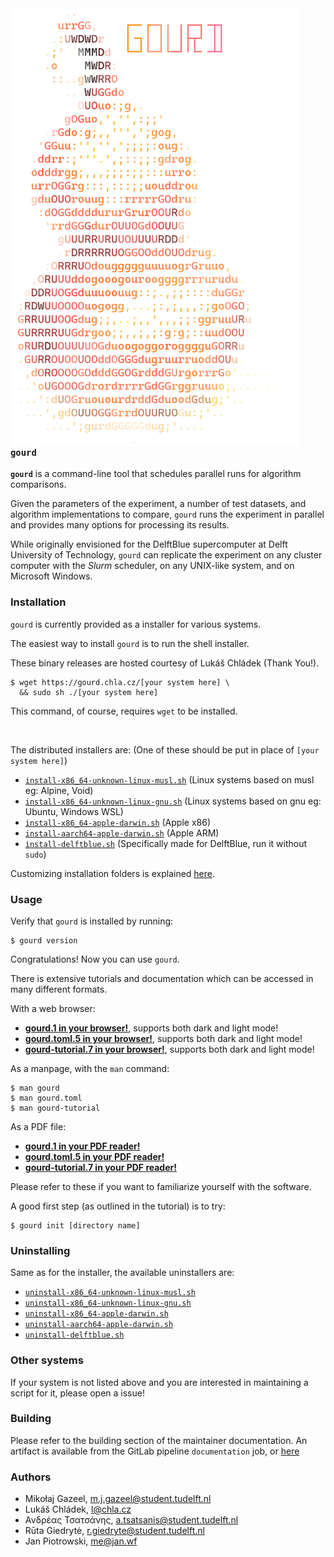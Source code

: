 <img align="left" height="700" style="padding-right: 300px;" src="src/resources/logo.png">

### `gourd`

**`gourd`** is a command-line tool that schedules parallel runs for algorithm comparisons.

Given the parameters of the experiment, a number of test datasets,
and algorithm implementations to compare, `gourd` runs the experiment in parallel
and provides many options for processing its results.

While originally envisioned for the DelftBlue supercomputer at
Delft University of Technology, `gourd` can replicate the experiment on
any cluster computer with the _Slurm_ scheduler, on any UNIX-like system,
and on Microsoft Windows.

### Installation

`gourd` is currently provided as a installer for various systems.

The easiest way to install `gourd` is to run the shell installer.

These binary releases are hosted courtesy of Lukáš Chládek (Thank You!).

```
$ wget https://gourd.chla.cz/[your system here] \
  && sudo sh ./[your system here]
```

This command, of course, requires `wget` to be installed.

<br clear="left"/>

The distributed installers are: (One of these should be put in place of `[your system here]`)
- [`install-x86_64-unknown-linux-musl.sh`](https://gourd.chla.cz/install-x86_64-unknown-linux-musl.sh) (Linux systems based on musl eg: Alpine, Void)
- [`install-x86_64-unknown-linux-gnu.sh`](https://gourd.chla.cz/install-x86_64-unknown-linux-gnu.sh) (Linux systems based on gnu eg: Ubuntu, Windows WSL)
- [`install-x86_64-apple-darwin.sh`](https://gourd.chla.cz/install-x86_64-apple-darwin.sh) (Apple x86)
- [`install-aarch64-apple-darwin.sh`](https://gourd.chla.cz/install-aarch64-apple-darwin.sh) (Apple ARM)
- [`install-delftblue.sh`](https://gourd.chla.cz/install-delftblue.sh) (Specifically made for DelftBlue, run it without `sudo`)

Customizing installation folders is explained [here](https://gourd.chla.cz/manpages/maintainer.pdf).

### Usage

Verify that `gourd` is installed by running:
```
$ gourd version
```

Congratulations! Now you can use `gourd`.

There is extensive tutorials and documentation which can be accessed in many different formats.

With a web browser:

- [**gourd.1 in your browser!**](https://gourd.chla.cz/manpages/gourd.1.html), supports both dark and light mode!
- [**gourd.toml.5 in your browser!**](https://gourd.chla.cz/manpages/gourd.toml.5.html), supports both dark and light mode!
- [**gourd-tutorial.7 in your browser!**](https://gourd.chla.cz/manpages/gourd-tutorial.7.html), supports both dark and light mode!

As a manpage, with the `man` command:
```
$ man gourd
$ man gourd.toml
$ man gourd-tutorial
```

As a PDF file:

- [**gourd.1 in your PDF reader!**](https://gourd.chla.cz/manpages/gourd.1.pdf)
- [**gourd.toml.5 in your PDF reader!**](https://gourd.chla.cz/manpages/gourd.toml.5.pdf)
- [**gourd-tutorial.7 in your PDF reader!**](https://gourd.chla.cz/manpages/gourd-tutorial.7.pdf)

Please refer to these if you want to familiarize yourself with the software.

A good first step (as outlined in the tutorial) is to try:
```
$ gourd init [directory name]
```

### Uninstalling

Same as for the installer, the available uninstallers are:
- [`uninstall-x86_64-unknown-linux-musl.sh`](https://gourd.chla.cz/uninstall-x86_64-unknown-linux-musl.sh)
- [`uninstall-x86_64-unknown-linux-gnu.sh`](https://gourd.chla.cz/uninstall-x86_64-unknown-linux-gnu.sh)
- [`uninstall-x86_64-apple-darwin.sh`](https://gourd.chla.cz/uninstall-x86_64-apple-darwin.sh)
- [`uninstall-aarch64-apple-darwin.sh`](https://gourd.chla.cz/uninstall-aarch64-apple-darwin.sh)
- [`uninstall-delftblue.sh`](https://gourd.chla.cz/uninstall-delftblue.sh)


### Other systems

If your system is not listed above and you are interested in maintaining
a script for it, please open a issue!

### Building

Please refer to the building section of the maintainer documentation.
An artifact is available from the GitLab pipeline `documentation` job, or
[here](https://gourd.chla.cz/manpages/maintainer.pdf)

### Authors

- Mikołaj Gazeel, m.j.gazeel@student.tudelft.nl
- Lukáš Chládek, l@chla.cz
- Ανδρέας Τσατσάνης, a.tsatsanis@student.tudelft.nl
- Rūta Giedrytė, r.giedryte@student.tudelft.nl
- Jan Piotrowski, me@jan.wf
